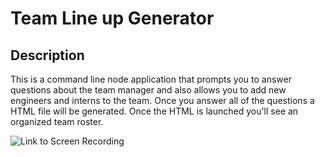 # Team Line up Generator 

## Description 
This is a command line node application that prompts you to answer questions about the team manager and also allows you to add new engineers and interns to the team. Once you answer all of the questions a HTML file will be generated. Once the HTML is launched you'll see an organized team roster. 




![Link to Screen Recording](https://drive.google.com/file/d/1iv05H6unxoO8_H8lvHlG5f6VpS3Ufr9_/view)